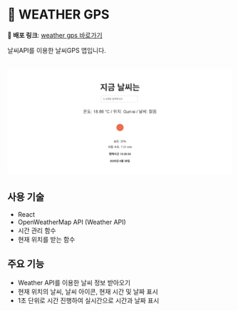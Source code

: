 # 🐣 WEATHER GPS

**🚀 배포 링크**: [weather gps 바로가기](https://lively-sunflower-727a6f.netlify.app/)

날씨API를 이용한 날씨GPS 앱입니다.

<br>
  <img src="./weather.png"/>
<br>

## 사용 기술

- React
- OpenWeatherMap API (Weather API)
- 시간 관리 함수
- 현재 위치를 받는 함수

## 주요 기능

- Weather API를 이용한 날씨 정보 받아오기
- 현재 위치의 날씨, 날씨 아이콘, 현재 시간 및 날짜 표시
- 1초 단위로 시간 진행하여 실시간으로 시간과 날짜 표시

